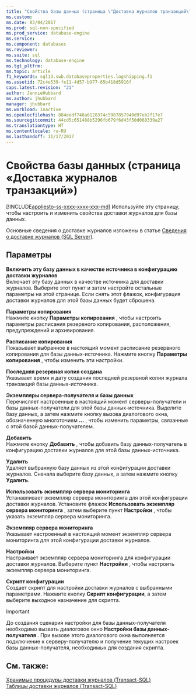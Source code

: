 ```yaml
---
title: "Свойства базы данных (страница \"Доставка журналов транзакций\") | Документация Майкрософт"
ms.custom: 
ms.date: 03/04/2017
ms.prod: sql-non-specified
ms.prod_service: database-engine
ms.service: 
ms.component: databases
ms.reviewer: 
ms.suite: sql
ms.technology: database-engine
ms.tgt_pltfrm: 
ms.topic: article
f1_keywords: sql13.swb.databaseproperties.logshipping.f1
ms.assetid: 72c4e539-fe11-4d57-b977-65b418d5916f
caps.latest.revision: "21"
author: JennieHubbard
ms.author: jhubbard
manager: jhubbard
ms.workload: Inactive
ms.openlocfilehash: 884eedf748a6128374c5987857940d97eb2f17e7
ms.sourcegitcommit: 44cd5c651488b5296fb679f6d43f50d068339a27
ms.translationtype: HT
ms.contentlocale: ru-RU
ms.lasthandoff: 11/17/2017
---
```

# <a name="database-properties-transaction-log-shipping-page"></a>Свойства базы данных (страница «Доставка журналов транзакций»)
[!INCLUDE[appliesto-ss-xxxx-xxxx-xxx-md](../../includes/appliesto-ss-xxxx-xxxx-xxx-md.md)] Используйте эту страницу, чтобы настроить и изменить свойства доставки журналов для базы данных.  
  
 Основные сведения о доставке журналов изложены в статье [Сведения о доставке журналов (SQL Server)](../../database-engine/log-shipping/about-log-shipping-sql-server.md).  
  
## <a name="options"></a>Параметры  
 **Включить эту базу данных в качестве источника в конфигурацию доставки журналов**  
 Включает эту базу данных в качестве источника для доставки журналов. Выберите этот пункт и затем настройте остальные параметры на этой странице. Если снять этот флажок, конфигурация доставки журналов для этой базы данных будет сброшена.  
  
 **Параметры копирования**  
 Нажмите кнопку **Параметры копирования** , чтобы настроить параметры расписания резервного копирования, расположения, предупреждений и архивирования.  
  
 **Расписание копирования**  
 Показывает выбранное в настоящий момент расписание резервного копирования для базы данных-источника. Нажмите кнопку **Параметры копирования** , чтобы изменить эти настройки.  
  
 **Последняя резервная копия создана**  
 Указывает время и дату создания последней резервной копии журнала транзакций базы данных-источника.  
  
 **Экземпляры сервера-получателя и базы данных**  
 Перечисляет настроенные в настоящий момент серверы-получатели и базы данных-получатели для этой базы данных-источника. Выделите базу данных, а затем нажмите кнопку вызова диалогового окна, обозначенную многоточием **...** , чтобы изменить параметры, связанные с этой базой данных-получателем.  
  
 **Добавить**  
 Нажмите кнопку **Добавить** , чтобы добавить базу данных-получатель в конфигурацию доставки журналов для этой базы данных-источника.  
  
 **Удалить**  
 Удаляет выбранную базу данных из этой конфигурации доставки журналов. Сначала выберите базу данных, а затем нажмите кнопку **Удалить**.  
  
 **Использовать экземпляр сервера мониторинга**  
 Устанавливает экземпляр сервера мониторинга для этой конфигурации доставки журналов. Установите флажок **Использовать экземпляр сервера мониторинга** , затем выберите пункт **Настройки** , чтобы указать экземпляр сервера мониторинга.  
  
 **Экземпляр сервера мониторинга**  
 Указывает настроенный в настоящий момент экземпляр сервера мониторинга для этой конфигурации доставки журналов.  
  
 **Настройки**  
 Настраивает экземпляр сервера мониторинга для конфигурации доставки журналов. Выберите пункт **Настройки** , чтобы настроить экземпляр сервера мониторинга.  
  
 **Скрипт конфигурации**  
 Создает скрипт для настройки доставки журналов с выбранными параметрами. Нажмите кнопку **Скрипт конфигурации**, а затем выберите выходное назначение для скрипта.  
  
> [!IMPORTANT]  
>  До создания сценария настройки для базы данных-получателя необходимо вызвать диалоговое окно **Настройки базы данных-получателя** . При вызове этого диалогового окна выполняется подключение к серверу-получателю и получение текущих настроек базы данных-получателя, необходимых для создания скрипта.  
  
## <a name="see-also"></a>См. также:  
 [Хранимые процедуры доставки журналов (Transact-SQL)](../../relational-databases/system-stored-procedures/log-shipping-stored-procedures-transact-sql.md)   
 [Таблицы доставки журналов (Transact-SQL)](../../relational-databases/system-tables/log-shipping-tables-transact-sql.md)  
  
  
